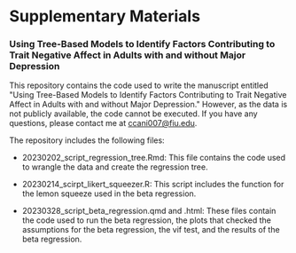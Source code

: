# Supplementary Materials 
### Using Tree-Based Models to Identify Factors Contributing to Trait Negative Affect in Adults with and without Major Depression 

This repository contains the code used to write the manuscript entitled "Using Tree-Based Models to Identify Factors Contributing to Trait Negative Affect in Adults with and without Major Depression." However, as the data is not publicly available, the code cannot be executed. If you have any questions, please contact me at ccani007@fiu.edu.

The repository includes the following files:

+ 20230202_script_regression_tree.Rmd: This file contains the code used to wrangle the data and create the regression tree.

+ 20230214_scirpt_likert_squeezer.R: This script includes the function for the lemon squeeze used in the beta regression.

+ 20230328_script_beta_regression.qmd and .html: These files contain the code used to run the beta regression, the plots that checked the assumptions for the beta regression, the vif test, and the results of the beta regression.
